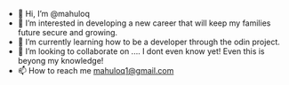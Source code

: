 - 👋 Hi, I’m @mahuloq
- 👀 I’m interested in developing a new career that will keep my families future secure and growing.
- 🌱 I’m currently learning how to be a developer through the odin project. 
- 💞️ I’m looking to collaborate on .... I dont even know yet! Even this is beyong my knowledge!
- 📫 How to reach me mahuloq1@gmail.com

<!---
mahuloq/mahuloq is a ✨ special ✨ repository because its `README.md` (this file) appears on your GitHub profile.
You can click the Preview link to take a look at your changes.
--->
